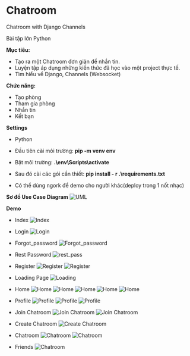 # Chatroom
Chatroom with Django Channels

Bài tập lớn Python

**Mục tiêu:** 
- Tạo ra một Chatroom đơn giản để nhắn tin.
- Luyện tập áp dụng những kiến thức đã học vào một project thực tế.
- Tìm hiểu về Django, Channels (Websocket)

**Chức năng:**
- Tạo phòng
- Tham gia phòng
- Nhắn tin
- Kết bạn

**Settings**
- Python

- Đầu tiên cài môi trường:  **pip -m venv env**

- Bật môi trường: **.\env\Scripts\activate**

- Sau đó cài các gói cần thiết: **pip install - r .\requirements.txt**

- Có thể dùng ngork để demo cho người khác(deploy trong 1 nốt nhạc)

**Sơ đồ Use Case Diagram**
![UML](https://github.com/duydung271/Chatroom/blob/master/demo/Use%20Case%20Diagram.png)

**Demo**
- Index
![Index](https://github.com/duydung271/Chatroom/blob/master/demo/home_index.png)

- Login
![Login](https://github.com/duydung271/Chatroom/blob/master/demo/sign_in.png)

- Forgot_password
![Forgot_password](https://github.com/duydung271/Chatroom/blob/master/demo/forgot_password.png)

- Rest Password
![rest_pass](https://github.com/duydung271/Chatroom/blob/master/demo/rest_pass.png)

- Register
![Register](https://github.com/duydung271/Chatroom/blob/master/demo/sign_up.png)
![Register](https://github.com/duydung271/Chatroom/blob/master/demo/term_of_service.png)

- Loading Page
![Loading](https://github.com/duydung271/Chatroom/blob/master/demo/loading_page.png)

- Home
![Home](https://github.com/duydung271/Chatroom/blob/master/demo/function.png)
![Home](https://github.com/duydung271/Chatroom/blob/master/demo/nav.png)
![Home](https://github.com/duydung271/Chatroom/blob/master/demo/all_room.png)
![Home](https://github.com/duydung271/Chatroom/blob/master/demo/friend_room.png)
![Home](https://github.com/duydung271/Chatroom/blob/master/demo/your_room.png)

- Profile
![Profile](https://github.com/duydung271/Chatroom/blob/master/demo/profile.png)
![Profile](https://github.com/duydung271/Chatroom/blob/master/demo/add_friend.png)
![Profile](https://github.com/duydung271/Chatroom/blob/master/demo/profile_difference.png)

- Join Chatroom
![Join Chatroom](https://github.com/duydung271/Chatroom/blob/master/demo/join_chat.png)
![Join Chatroom](https://github.com/duydung271/Chatroom/blob/master/demo/join_room_exist.png)

- Create Chatroom
![Create Chatroom](https://github.com/duydung271/Chatroom/blob/master/demo/create_room.png)

- Chatroom
![Chatroom](https://github.com/duydung271/Chatroom/blob/master/demo/chat_together.png)
![Chatroom](https://github.com/duydung271/Chatroom/blob/master/demo/chat_together2.png)

- Friends
![Chatroom](https://github.com/duydung271/Chatroom/blob/master/demo/friend_list.png)
